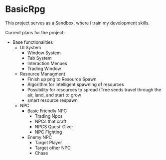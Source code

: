 # BasicRpg
 
 
 This project serves as a Sandbox, where i train my development skills.
 
 Current plans for the project:
 
<ul>
<li>Base functionalities
 <ul>
  <li>UI System
   <ul>
    <li>Window System</li>
    <li>Tab System</li>
    <li>Interaction Menues</li>
    <li>Trading Window</li>
   </ul>
  </li>
  <li>Resource Managment
   <ul>
    <li>Finish up png to Resource Spawn</li>
    <li>Algorithm for intelligent spawning of resources</li>
    <li>Possibility for resources to spread (Tree seeds travel through the air, land, and start to grow</li>
    <li>smart resource respawn</li>
   </ul>
  </li>
  <li>NPC
   <ul>
    <li>Basic Friendly NPC
     <ul>
      <li>Trading Npcs</li>
      <li>NPCs that craft</li>
      <li>NPCS Quest-Giver</li>
      <li>NPC Fighting</li>
     </ul>
    </li>
    <li> Enemy NPC
     <ul>
      <li>Target Player</li>
      <li>Target other NPC</li>
      <li>Chase</li>
     </ul>
    </li>
   </ul>
  </li>
</li>
</ul>

